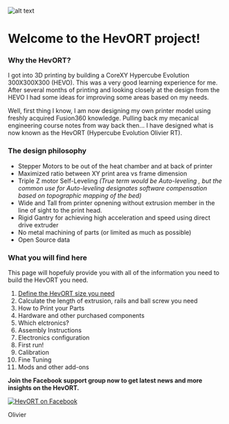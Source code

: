 
![alt text](https://github.com/MirageC79/HevORT/blob/master/images/Coverflat.png?raw=true)
# Welcome to the HevORT project!

### Why the HevORT?  
I got into 3D printing by building a CoreXY Hypercube Evolution 300X300X300 (HEVO).  This was a very good learning experience for me.  After several months of printing and looking closely at the design from the HEVO I had some ideas for improving some areas based on my needs.

Well, first thing I know, I am now designing my own printer model using freshly acquired Fusion360 knowledge.  Pulling back my mecanical engineering course notes from way back then... I have designed what is now known as the HevORT (Hypercube Evolution Olivier RT).

### The design philosophy
- Stepper Motors to be out of the heat chamber and at back of printer
- Maximized ratio between XY print area vs frame dimension
- Triple Z motor Self-Leveling *(True term would be Auto-leveling , but the common use for Auto-leveling designates software compensation based on topographic mapping of the bed)*
- Wide and Tall from printer opnening without extrusion member in the line of sight to the print head.
- Rigid Gantry for achieving high acceleration and speed using direct drive extruder
- No metal machining of parts (or limited as much as possible)
- Open Source data

### What you will find here
This page will hopefuly provide you with all of the information you need to build the HevORT you need.

1. [Define the HevORT size you need](/instructions/definesize.md)
2. Calculate the length of extrusion, rails and ball screw you need 
3. How to Print your Parts 
4. Hardware and other purchased components
5. Which elctronics?
6. Assembly Instructions
7. Electronics configuration
8. First run!
9. Calibration
10. Fine Tuning
11. Mods and other add-ons


**Join the Facebook support group now to get latest news and more insights on the HevORT.**

[![HevORT on Facebook](http://icons.iconarchive.com/icons/paomedia/small-n-flat/48/social-facebook-icon.png "Join the support group")](https://www.facebook.com/groups/hevort/) 


Olivier
